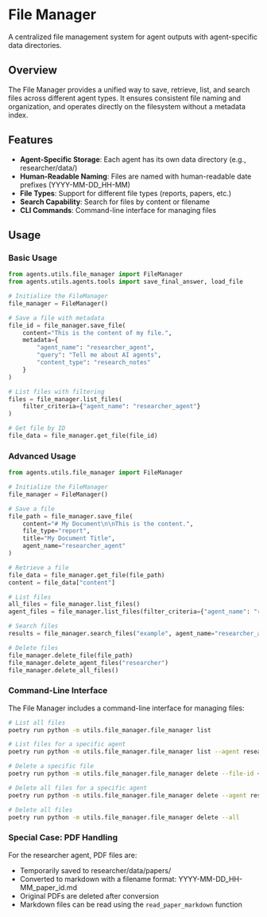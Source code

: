 # File Manager

A centralized file management system for agent outputs with agent-specific data directories.

## Overview

The File Manager provides a unified way to save, retrieve, list, and search files across different agent types. It ensures consistent file naming and organization, and operates directly on the filesystem without a metadata index.

## Features

- **Agent-Specific Storage**: Each agent has its own data directory (e.g., researcher/data/)
- **Human-Readable Naming**: Files are named with human-readable date prefixes (YYYY-MM-DD_HH-MM)
- **File Types**: Support for different file types (reports, papers, etc.)
- **Search Capability**: Search for files by content or filename
- **CLI Commands**: Command-line interface for managing files

## Usage

### Basic Usage

```python
from agents.utils.file_manager import FileManager
from agents.utils.agents.tools import save_final_answer, load_file

# Initialize the FileManager
file_manager = FileManager()

# Save a file with metadata
file_id = file_manager.save_file(
    content="This is the content of my file.",
    metadata={
        "agent_name": "researcher_agent",
        "query": "Tell me about AI agents",
        "content_type": "research_notes"
    }
)

# List files with filtering
files = file_manager.list_files(
    filter_criteria={"agent_name": "researcher_agent"}
)

# Get file by ID
file_data = file_manager.get_file(file_id)
```

### Advanced Usage

```python
from agents.utils.file_manager import FileManager

# Initialize the FileManager
file_manager = FileManager()

# Save a file
file_path = file_manager.save_file(
    content="# My Document\n\nThis is the content.",
    file_type="report",
    title="My Document Title",
    agent_name="researcher_agent"
)

# Retrieve a file
file_data = file_manager.get_file(file_path)
content = file_data["content"]

# List files
all_files = file_manager.list_files()
agent_files = file_manager.list_files(filter_criteria={"agent_name": "researcher_agent"})

# Search files
results = file_manager.search_files("example", agent_name="researcher_agent")

# Delete files
file_manager.delete_file(file_path)
file_manager.delete_agent_files("researcher")
file_manager.delete_all_files()
```

### Command-Line Interface

The File Manager includes a command-line interface for managing files:

```bash
# List all files
poetry run python -m utils.file_manager.file_manager list

# List files for a specific agent
poetry run python -m utils.file_manager.file_manager list --agent researcher

# Delete a specific file
poetry run python -m utils.file_manager.file_manager delete --file-id <file_path>

# Delete all files for a specific agent
poetry run python -m utils.file_manager.file_manager delete --agent researcher

# Delete all files
poetry run python -m utils.file_manager.file_manager delete --all
```

### Special Case: PDF Handling

For the researcher agent, PDF files are:
- Temporarily saved to researcher/data/papers/
- Converted to markdown with a filename format: YYYY-MM-DD_HH-MM_paper_id.md
- Original PDFs are deleted after conversion
- Markdown files can be read using the `read_paper_markdown` function
